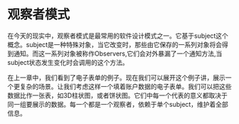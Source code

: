 # 观察者模式

在今天的现实中，观察者模式是最常用的软件设计模式之一。它基于subject这个概念。subject是一种特殊对象，当它改变时，那些由它保存的一系列对象将会得到通知。而这一系列对象被称作Observers,它们会对外暴漏了一个通知方法,当subject状态发生变化时会调用的这个方法。

在上一章中，我们看到了电子表单的例子。现在我们可以展开这个例子讲，展示一个更复杂的场景。让我们考虑这样一个填着账户数据的电子表单。我们可以把这些数据比作一张表，如3D柱状图，或者饼状图。它们中每一个代表的意义都取决于同一组要展示的数据。每一个都是一个观察者，依赖于单个subject，维护着全部信息。

